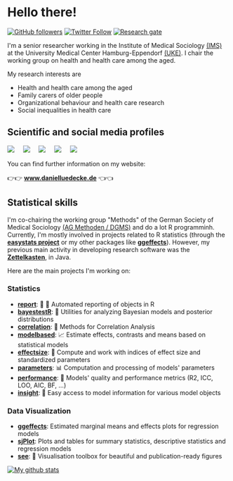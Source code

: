 # Hello there!

[![GitHub followers](https://img.shields.io/github/followers/strengejacke?label=Follow%20me&style=flat-square&logo=github&logoColor=white&colorB=4CAF50)](https://github.com/login?return_to=%2Fstrengejacke)
[![Twitter Follow](https://img.shields.io/twitter/follow/strengejacke?label=%20%40strengejacke&style=flat-square&labelColor=2196F3&logo=twitter&logoColor=white&colorB=0D47A1)](https://twitter.com/strengejacke)
[![Research gate](https://img.shields.io/badge/-Research%20Gate-green.svg?style=flat-square&logo=researchgate&logoColor=white&colorB=616161&labelColor=00BFA5)](https://www.researchgate.net/profile/Daniel_Luedecke)

I'm a senior researcher working in the Institute of Medical Sociology [(IMS)](https://www.uke.de/english/departments-institutes/institutes/medical-sociology/index.html) at the University Medical Center Hamburg-Eppendorf [(UKE)](https://www.uke.de/english/index.html). I chair the working group on health and health care among the aged.

My research interests are
- Health and health care among the aged
- Family carers of older people
- Organizational behaviour and health care research
- Social inequalities in health care

## Scientific and social media profiles

  <p>
  	<a href="http://www.uke.de/kliniken-institute/institute/medizinische-soziologie/team/profil_daniel_luedecke_ims.html"><img src="http://www.danielluedecke.de/img/uke_small.png" /></a>
  	&nbsp;&nbsp;&nbsp;
  	<a href="https://orcid.org/0000-0002-8895-3206"><img src="http://www.danielluedecke.de/img/orcid_small.png" /></a>
  	&nbsp;&nbsp;&nbsp;
  	<a href="https://github.com/strengejacke"><img src="http://www.danielluedecke.de/img/github_small.png" /></a>
  	&nbsp;&nbsp;&nbsp;  	
  	<a href="https://twitter.com/strengejacke"><img src="http://www.danielluedecke.de/img/twitter_small.png" /></a>
  	&nbsp;&nbsp;&nbsp;
  	<a href="http://www.researchgate.net/profile/Daniel_Luedecke/"><img src="http://www.danielluedecke.de/img/rg_small.png" /></a>
  </p>

You can find further information on my website:

👉👉 <a href="http://www.danielluedecke.de/"><b>www.danielluedecke.de</b></a> 👈👈

## Statistical skills

I'm co-chairing the working group "Methods" of the German Society of Medical Sociology [(AG Methoden / DGMS)](https://www.dgms.de/arbeitsgruppen/methoden/) and do a lot R programminh. Currently, I'm mostly involved in projects related to R statistics (through the [**easystats project**](https://easystats.github.io/easystats/) or my other packages like [**ggeffects**](http://strengejacke.github.io/ggeffects)). However, my previous main activity in developing research software was the [**Zettelkasten**](https://github.com/Zettelkasten-Team/Zettelkasten/), in Java.

Here are the main projects I'm working on:

### Statistics

- [**report**](https://easystats.github.io/report): 📜 🎉 Automated reporting of objects in R
- [**bayestestR**](https://easystats.github.io/bayestestR): 👻 Utilities for analyzing Bayesian models and posterior distributions
- [**correlation**](https://easystats.github.io/correlation): 🔗 Methods for Correlation Analysis
- [**modelbased**](https://easystats.github.io//modelbased): 📈 Estimate effects, contrasts and means based on statistical models
- [**effectsize**](https://easystats.github.io/effectsize): 🐉 Compute and work with indices of effect size and standardized parameters
- [**parameters**](https://easystats.github.io/parameters): 📊 Computation and processing of models' parameters
- [**performance**](https://easystats.github.io/performance): 💪 Models' quality and performance metrics (R2, ICC, LOO, AIC, BF, ...)
- [**insight**](https://easystats.github.io/insight): 🔮 Easy access to model information for various model objects

### Data Visualization

- [**ggeffects**](http://strengejacke.github.io/ggeffects): Estimated marginal means and effects plots for regression models
- [**sjPlot**](http://strengejacke.github.io/sjPlot): Plots and tables for summary statistics, descriptive statistics and regression models
- [**see**](https://easystats.github.io/see): 🎨 Visualisation toolbox for beautiful and publication-ready figures

[![My github stats](https://github-readme-stats.vercel.app/api?username=strengejacke&count_private=true&show_icons=true&theme=onedark)](https://github.com/anuraghazra/github-readme-stats)

